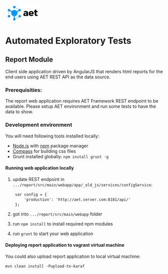 ![Automated Exploratory Tests](../misc/img/logo.png)
# Automated Exploratory Tests

## Report Module
Client side application driven by AngularJS that renders html reports for the end users using AET REST API as the data source.

### Prerequisities:

The report web application requires AET Framework REST endpoint to be available.
Please setup AET environment and run some tests to have the data to show.

### Development environment
You will need following tools installed locally:

* [Node.js][node-js] with [npm][npm-install] package manager
* [Compass][compass] for building css files
* Grunt installed globally: `npm install grunt -g`

#### Running web application locally

1. update REST endpoint in `.../report/src/main/webapp/app/_old_js/services/configService`:

        var config = {
            'production': 'http://aet.server.com:8181/api/'
        };

2. got into `.../report/src/main/webapp` folder
3. run `npm install` to install required npm modules
4. run `grunt` to start your web application


#### Deploying report application to vagrant virtual machine

You could also upload report application to local virtual machine: 

    mvn clean install -Pupload-to-karaf

[node-js]: https://nodejs.org/en/
[npm-install]: https://docs.npmjs.com/getting-started/installing-node#updating-npm
[compass]: http://compass-style.org/install/
